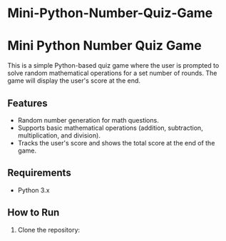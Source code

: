 # Mini-Python-Number-Quiz-Game

# Mini Python Number Quiz Game

This is a simple Python-based quiz game where the user is prompted to solve random mathematical operations for a set number of rounds. The game will display the user's score at the end.

## Features

- Random number generation for math questions.
- Supports basic mathematical operations (addition, subtraction, multiplication, and division).
- Tracks the user's score and shows the total score at the end of the game.

## Requirements

- Python 3.x

## How to Run

1. Clone the repository:
   
